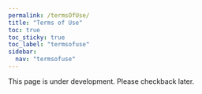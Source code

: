 ```yaml
---
permalink: /termsOfUse/
title: "Terms of Use"
toc: true
toc_sticky: true
toc_label: "termsofuse"
sidebar:
  nav: "termsofuse"
---
```


This page is under development. Please checkback later.
